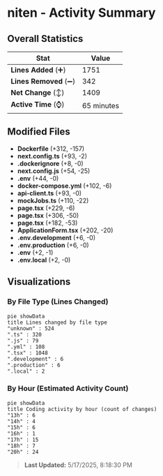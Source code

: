 # niten - Activity Summary 

## Overall Statistics

| Stat                   | Value                                                             |
| ---------------------- | ----------------------------------------------------------------- |
| **Lines Added** (➕)   | 1751                                          |
| **Lines Removed** (➖) | 342                                        |
| **Net Change** (↕)    | 1409                |
| **Active Time** (⌚)   | 65 minutes |


## Modified Files
- **Dockerfile** (+312, -157)
- **next.config.ts** (+93, -2)
- **.dockerignore** (+8, -0)
- **next.config.js** (+54, -25)
- **.env** (+44, -0)
- **docker-compose.yml** (+102, -6)
- **api-client.ts** (+93, -0)
- **mockJobs.ts** (+110, -22)
- **page.tsx** (+229, -6)
- **page.tsx** (+306, -50)
- **page.tsx** (+182, -53)
- **ApplicationForm.tsx** (+202, -20)
- **.env.development** (+6, -0)
- **.env.production** (+6, -0)
- **.env** (+2, -1)
- **.env.local** (+2, -0)

## Visualizations

### By File Type (Lines Changed)

```mermaid
pie showData
title Lines changed by file type
"unknown" : 524
".ts" : 320
".js" : 79
".yml" : 108
".tsx" : 1048
".development" : 6
".production" : 6
".local" : 2
```

### By Hour (Estimated Activity Count)

```mermaid
pie showData
title Coding activity by hour (count of changes)
"13h" : 6
"14h" : 4
"15h" : 6
"16h" : 1
"17h" : 15
"18h" : 7
"20h" : 24
```


> **Last Updated:** 5/17/2025, 8:18:30 PM